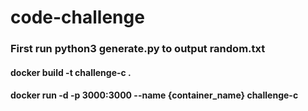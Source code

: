 # code-challenge
### First run python3 generate.py to output random.txt
#### docker build -t challenge-c .
#### docker run -d -p 3000:3000 --name {container_name}  challenge-c
